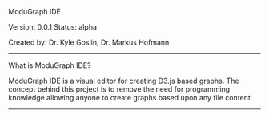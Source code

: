 ModuGraph IDE 

Version: 0.0.1
Status: alpha


Created by: Dr. Kyle Goslin, Dr. Markus Hofmann

------------------------------------------------------------------

What is ModuGraph IDE?

ModuGraph IDE is a visual editor for creating D3.js based graphs.
The concept behind this project is to remove the need for programming knowledge
allowing anyone to create graphs based upon any file content.

------------------------------------------------------------------
